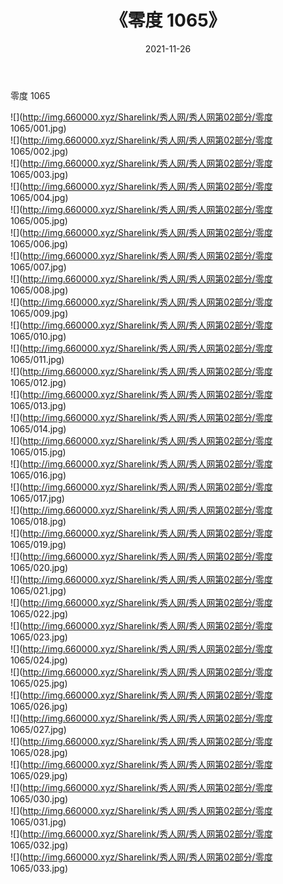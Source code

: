 ﻿---
layout: post
title:  《零度 1065》
date:   2021-11-26
img: http://img.660000.xyz/Sharelink/秀人网/秀人网第02部分/零度 1065/000.jpg
categories: [美女, 清纯, 唯美]
---

零度 1065

  ![](http://img.660000.xyz/Sharelink/秀人网/秀人网第02部分/零度 1065/001.jpg) <br> ![](http://img.660000.xyz/Sharelink/秀人网/秀人网第02部分/零度 1065/002.jpg) <br> ![](http://img.660000.xyz/Sharelink/秀人网/秀人网第02部分/零度 1065/003.jpg) <br> ![](http://img.660000.xyz/Sharelink/秀人网/秀人网第02部分/零度 1065/004.jpg) <br> ![](http://img.660000.xyz/Sharelink/秀人网/秀人网第02部分/零度 1065/005.jpg) <br> ![](http://img.660000.xyz/Sharelink/秀人网/秀人网第02部分/零度 1065/006.jpg) <br> ![](http://img.660000.xyz/Sharelink/秀人网/秀人网第02部分/零度 1065/007.jpg) <br> ![](http://img.660000.xyz/Sharelink/秀人网/秀人网第02部分/零度 1065/008.jpg) <br> ![](http://img.660000.xyz/Sharelink/秀人网/秀人网第02部分/零度 1065/009.jpg) <br> ![](http://img.660000.xyz/Sharelink/秀人网/秀人网第02部分/零度 1065/010.jpg) <br> ![](http://img.660000.xyz/Sharelink/秀人网/秀人网第02部分/零度 1065/011.jpg) <br> ![](http://img.660000.xyz/Sharelink/秀人网/秀人网第02部分/零度 1065/012.jpg) <br> ![](http://img.660000.xyz/Sharelink/秀人网/秀人网第02部分/零度 1065/013.jpg) <br> ![](http://img.660000.xyz/Sharelink/秀人网/秀人网第02部分/零度 1065/014.jpg) <br> ![](http://img.660000.xyz/Sharelink/秀人网/秀人网第02部分/零度 1065/015.jpg) <br> ![](http://img.660000.xyz/Sharelink/秀人网/秀人网第02部分/零度 1065/016.jpg) <br> ![](http://img.660000.xyz/Sharelink/秀人网/秀人网第02部分/零度 1065/017.jpg) <br> ![](http://img.660000.xyz/Sharelink/秀人网/秀人网第02部分/零度 1065/018.jpg) <br> ![](http://img.660000.xyz/Sharelink/秀人网/秀人网第02部分/零度 1065/019.jpg) <br> ![](http://img.660000.xyz/Sharelink/秀人网/秀人网第02部分/零度 1065/020.jpg) <br> ![](http://img.660000.xyz/Sharelink/秀人网/秀人网第02部分/零度 1065/021.jpg) <br> ![](http://img.660000.xyz/Sharelink/秀人网/秀人网第02部分/零度 1065/022.jpg) <br> ![](http://img.660000.xyz/Sharelink/秀人网/秀人网第02部分/零度 1065/023.jpg) <br> ![](http://img.660000.xyz/Sharelink/秀人网/秀人网第02部分/零度 1065/024.jpg) <br> ![](http://img.660000.xyz/Sharelink/秀人网/秀人网第02部分/零度 1065/025.jpg) <br> ![](http://img.660000.xyz/Sharelink/秀人网/秀人网第02部分/零度 1065/026.jpg) <br> ![](http://img.660000.xyz/Sharelink/秀人网/秀人网第02部分/零度 1065/027.jpg) <br> ![](http://img.660000.xyz/Sharelink/秀人网/秀人网第02部分/零度 1065/028.jpg) <br> ![](http://img.660000.xyz/Sharelink/秀人网/秀人网第02部分/零度 1065/029.jpg) <br> ![](http://img.660000.xyz/Sharelink/秀人网/秀人网第02部分/零度 1065/030.jpg) <br> ![](http://img.660000.xyz/Sharelink/秀人网/秀人网第02部分/零度 1065/031.jpg) <br> ![](http://img.660000.xyz/Sharelink/秀人网/秀人网第02部分/零度 1065/032.jpg) <br> ![](http://img.660000.xyz/Sharelink/秀人网/秀人网第02部分/零度 1065/033.jpg) <br>